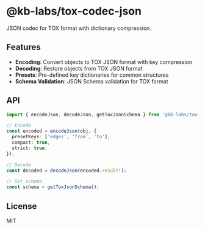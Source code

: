 # @kb-labs/tox-codec-json

JSON codec for TOX format with dictionary compression.

## Features

- **Encoding**: Convert objects to TOX JSON format with key compression
- **Decoding**: Restore objects from TOX JSON format
- **Presets**: Pre-defined key dictionaries for common structures
- **Schema Validation**: JSON Schema validation for TOX format

## API

```typescript
import { encodeJson, decodeJson, getToxJsonSchema } from '@kb-labs/tox-codec-json';

// Encode
const encoded = encodeJson(obj, {
  presetKeys: ['edges', 'from', 'to'],
  compact: true,
  strict: true,
});

// Decode
const decoded = decodeJson(encoded.result!);

// Get schema
const schema = getToxJsonSchema();
```

## License

MIT


